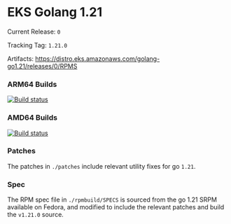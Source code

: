 # EKS Golang 1.21

Current Release: `0`

Tracking Tag: `1.21.0`

Artifacts: https://distro.eks.amazonaws.com/golang-go1.21/releases/0/RPMS

### ARM64 Builds
[![Build status](https://prow.eks.amazonaws.com/badge.svg?jobs=golang-1.21-ARM64-PROD-tooling-postsubmit)](https://prow.eks.amazonaws.com/?repo=aws%2Feks-distro-build-tooling&type=postsubmit)

### AMD64 Builds
[![Build status](https://prow.eks.amazonaws.com/badge.svg?jobs=golang-1.21-tooling-postsubmit)](https://prow.eks.amazonaws.com/?repo=aws%2Feks-distro-build-tooling&type=postsubmit)

### Patches
The patches in `./patches` include relevant utility fixes for go `1.21`.

### Spec
The RPM spec file in `./rpmbuild/SPECS` is sourced from the go 1.21 SRPM available on Fedora, and modified to include the relevant patches and build the `v1.21.0` source.
